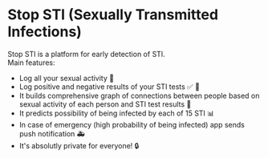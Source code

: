 # Stop STI (Sexually Transmitted Infections)

Stop STI is a platform for early detection of STI. \
Main features:
* Log all your sexual activity 📝
* Log positive and negative results of your STI tests ✅ 🚫
* It builds comprehensive graph of connections between people based on sexual activity of each person and STI test results 🔗
* It predicts possibility of being infected by each of 15 STI 📊
* In case of emergency (high probability of being infected) app sends push notification 🚑
* It's absolutly private for everyone! 🔒
